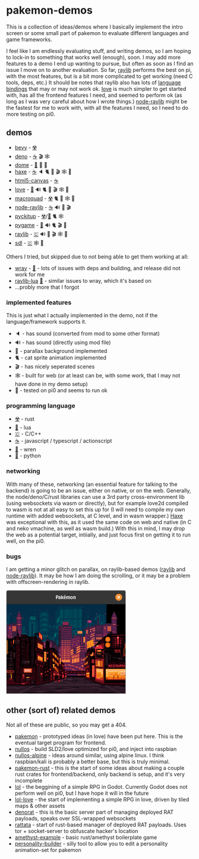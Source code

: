 # pakemon-demos

This is a collection of ideas/demos where I basically implement the intro screen or some small part of pakemon to evaluate different languages and game frameworks.

I feel like I am endlessly evaluating stuff, and writing demos, so I am hoping to lock-in to something that works well (enough), soon. I may add more features to a demo I end up wanting to pursue, but often as soon as I find an issue I move on to another evaluation. So far, [raylib](raylib/) performs the best on pi, with the most features, but is a bit more complicated to get working (need C tools, deps, etc.) It should be notes that raylib also has lots of [language bindings](https://github.com/raysan5/raylib/blob/master/BINDINGS.md) that may or may not work ok. [love](love/) is much simpler to get started with, has all the frontend features I need, and seemed to perform ok (as long as I was very careful about how I wrote things.) [node-raylib](node-raylib/) might be the fastest for me to work with, with all the features I need, so I need to do more testing on pi0.


## demos

- [bevy](bevy/) - [☢️](https://www.rust-lang.org/)
- [deno](deno/) - [☕](https://developer.mozilla.org/en-US/docs/Web/JavaScript/Reference) 🎬 🕸️
- [dome](dome/) - [🐤](https://wren.io/) 🌄 🥧 
- [haxe](haxe/) - [☕](https://developer.mozilla.org/en-US/docs/Web/JavaScript/Reference) 🔈 🐈 🌄 🎬 🕸️ 🥧 
- [html5-canvas](html5-canvas/) - [☕](https://developer.mozilla.org/en-US/docs/Web/JavaScript/Reference) 
- [love](love/) - [🌙](https://www.lua.org/) 🔊 🐈 🌄 🎬 🕸️ 🥧
- [macroquad](macroquad/) - [☢️](https://www.rust-lang.org/) 🐈 🌄 🕸️ 🥧
- [node-raylib](node-raylib/) - [☕](https://developer.mozilla.org/en-US/docs/Web/JavaScript/Reference) 🔊 🌄 🎬
- [pyckitup](pyckitup/) - [☢️](https://www.rust-lang.org/)/[🐍](https://www.python.org/) 🐈 🕸️
- [pygame](pygame/) - [🐍](https://www.python.org/) 🔊 🐈 🎬 🌄
- [raylib](raylib/) - [🇨](https://en.cppreference.com/w/c/language) 🔊 🌄 🎬 🕸️ 🥧
- [sdl](sdl/) - [🇨](https://en.cppreference.com/w/c/language) 🕸️ 🥧


Others I tried, but skipped due to not being able to get them working at all:

- [wray](https://github.com/TSnake41/raylib-wren) - [🐤](https://wren.io/) - lots of issues with deps and building, and release did not work for me
- [raylib-lua](https://github.com/TSnake41/raylib-lua) [🌙](https://www.lua.org/) - similar issues to wray, which it's based on
- ...probly more that I forgot


### implemented features

This is just what I actually implemented in the demo, not if the language/framework supports it.

- 🔈 - has sound (converted from mod to some other format)
- 🔊 - has sound (directly using mod file)
- 🌄 - parallax background implemented
- 🐈 - cat sprite animation implemented
- 🎬 - has nicely seperated scenes
- 🕸️ - built for web (or at least can be, with some work, that I may not have done in my demo setup)
- 🥧 - tested on pi0 and seems to run ok


### programming language

- [☢️](https://www.rust-lang.org/) - rust
- [🌙](https://www.lua.org/) - lua
- [🇨](https://en.cppreference.com/w/c/language) - C/C++
- [☕](https://developer.mozilla.org/en-US/docs/Web/JavaScript/Reference) - javascript / typescript / actionscript
- [🐤](https://wren.io/) - wren
- [🐍](https://www.python.org/) - python


### networking

With many of these, networking (an essential feature for talking to the backend) is going to be an issue, either on native, or on the web. Generally, the node/deno/C/rust libraries can use a 3rd party cross-environment lib (using websockets via wasm or directly), but for example love2d compiled to wasm is not at all easy to set this up for (I will need to compile my own runtime with added websockets, at C level, and in wasm wrapper.) [Haxe](haxe/) was exceptional with this, as it used the same code on web and native (in C and neko vmachine, as well as wasm build.) With this in mind, I may drop the web as a potential target, intiially, and just focus first on getting it to run well, on the pi0.


### bugs

I am getting a minor glitch on parallax, on raylib-based demos ([raylib](raylib/) and [node-raylib](node-raylib/)). It may be how I am doing the scrolling, or it may be a problem with offscreen-rendering in raylib.

![parallax-error](parallax_error.png)


## other (sort of) related demos

Not all of these are public, so you may get a 404.

- [pakemon](https://github.com/notnullgames/pakemon) - prototyped ideas (in love) have been put here. This is the eventual target program for frontend.
- [nullos](https://github.com/notnullgames/nullos) - build SLD2/love optimized for pi0, and inject into raspbian
- [nullos-alpine](https://github.com/notnullgames/nullos-alpine) - ideas around similar, using alpine linux. I think raspbian/kali is probably a better base, but this is truly minimal.
- [pakemon-rust](https://github.com/notnullgames/pakemon-rust) - this is the start of some ideas about making a couple rust crates for frontend/backend, only backend is setup, and it's very incomplete
- [lol](https://github.com/notnullgames/lol) - the beggining of a simple RPG in Godot. Currently Godot does not perform well on pi0, but I have hope it will in the future
- [lol-love](https://github.com/notnullgames/lol-love) - the start of implementing a simple RPG in love, driven by tiled maps & other assets
- [denorat](https://github.com/notnullgames/denorat) - this is the basic server part of managing deployed RAT payloads, speaks over SSL-wrapped websockets
- [rattata](https://github.com/notnullgames/rattata) - start of rust-based manager of deployed RAT payloads. Uses tor + socket-server to obfuscate hacker's location 
- [amethyst-example](https://github.com/notnullgames/amethyst-example) - basic rust/amethyst boilerplate game
- [personality-builder](https://github.com/notnullgames/pakemon-personalitybuilder) - silly tool to allow you to edit a personality animation-set for pakemon